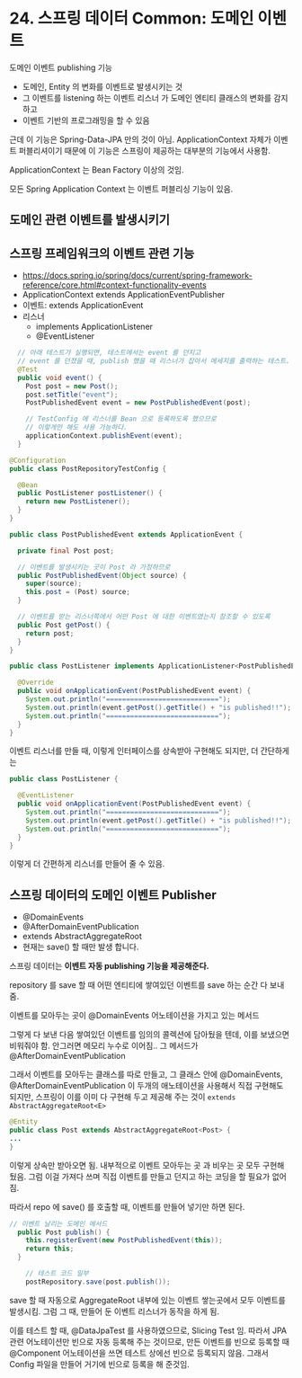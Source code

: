 # 24. 스프링 데이터 Common: 도메인 이벤트

도메인 이벤트 publishing 기능
 * 도메인, Entity 의 변화를 이벤트로 발생시키는 것
 * 그 이벤트를 listening 하는 이벤트 리스너 가 도메인 엔티티 클래스의 변화를 감지하고
 * 이벤트 기반의 프로그래밍을 할 수 있음

근데 이 기능은 Spring-Data-JPA 만의 것이 아님. 
ApplicationContext 자체가 이벤트 퍼블리셔이기 때문에 이 기능은 스프링이 제공하는 대부분의 기능에서 사용함.

ApplicationContext 는 Bean Factory 이상의 것임. 

모든 Spring Application Context 는 이벤트 퍼블리싱 기능이 있음.

## 도메인 관련 이벤트를 발생시키기

## 스프링 프레임워크의 이벤트 관련 기능
 * https://docs.spring.io/spring/docs/current/spring-framework-reference/core.html#context-functionality-events
 * ApplicationContext extends ApplicationEventPublisher
 * 이벤트: extends ApplicationEvent
 * 리스너
   - implements ApplicationListener<E extends ApplicationEvent>
   - @EventListener

```java
  // 아래 테스트가 실행되면, 테스트에서는 event 를 던지고
  // event 를 던졌을 때, publish 했을 때 리스너가 잡아서 메세지를 출력하는 테스트.
  @Test
  public void event() {
    Post post = new Post();
    post.setTitle("event");
    PostPublishedEvent event = new PostPublishedEvent(post);

    // TestConfig 에 리스너를 Bean 으로 등록하도록 했으므로
    // 이렇게만 해도 사용 가능하다.
    applicationContext.publishEvent(event);
  }
```

```java
@Configuration
public class PostRepositoryTestConfig {

  @Bean
  public PostListener postListener() {
    return new PostListener();
  }
}
```

```java
public class PostPublishedEvent extends ApplicationEvent {

  private final Post post;

  // 이벤트를 발생시키는 곳이 Post 라 가정하므로
  public PostPublishedEvent(Object source) {
    super(source);
    this.post = (Post) source;
  }

  // 이벤트를 받는 리스너쪽에서 어떤 Post 에 대한 이벤트였는지 참조할 수 있도록
  public Post getPost() {
    return post;
  }
}
```

```java
public class PostListener implements ApplicationListener<PostPublishedEvent> {

  @Override
  public void onApplicationEvent(PostPublishedEvent event) {
    System.out.println("============================");
    System.out.println(event.getPost().getTitle() + "is published!!");
    System.out.println("============================");
  }
}
```

이벤트 리스너를 만들 때, 이렇게 인터페이스를 상속받아 구현해도 되지만, 더 간단하게는

```java
public class PostListener {

  @EventListener
  public void onApplicationEvent(PostPublishedEvent event) {
    System.out.println("============================");
    System.out.println(event.getPost().getTitle() + "is published!!");
    System.out.println("============================");
  }
}
```

이렇게 더 간편하게 리스너를 만들어 줄 수 있음.

## 스프링 데이터의 도메인 이벤트 Publisher
 * @DomainEvents
 * @AfterDomainEventPublication
 * extends AbstractAggregateRoot<E>
 * 현재는 save() 할 때만 발생 합니다.

스프링 데이터는 __이벤트 자동 publishing 기능을 제공해준다.__

repository 를 save 할 때 어떤 엔티티에 쌓여있던 이벤트를 save 하는 순간 다 보내줌.

이벤트를 모아두는 곳이 @DomainEvents 어노테이션을 가지고 있는 메서드

그렇게 다 보낸 다음 쌓여있던 이벤트를 임의의 콜렉션에 담아뒀을 텐데, 이를 보냈으면 비워줘야 함.
안그러면 메모리 누수로 이어짐.. 그 메서드가 @AfterDomainEventPublication

그래서 이벤트를 모아두는 클래스를 따로 만들고, 그 클래스 안에 @DomainEvents, @AfterDomainEventPublication 이 두개의 애노테이션을 사용해서 직접 구현해도 되지만, 스프링이 이를 이미 다 구현해 두고 제공해 주는 것이 ```extends AbstractAggregateRoot<E>```

```java
@Entity
public class Post extends AbstractAggregateRoot<Post> {
...
}
```
이렇게 상속만 받아오면 됨. 내부적으로 이벤트 모아두는 곳 과 비우는 곳 모두 구현해 뒀음.
그럼 이걸 가져다 쓰며 직접 이벤트를 만들고 던지고 하는 코딩을 할 필요가 없어짐.

따라서 repo 에 save() 를 호출할 때, 이벤트를 만들어 넣기만 하면 된다.

```java
// 이벤트 날리는 도메인 메서드
  public Post publish() {
    this.registerEvent(new PostPublishedEvent(this));
    return this;
  }
```

```java
    // 테스트 코드 일부
    postRepository.save(post.publish());
```

save 할 때 자동으로 AggregateRoot 내부에 있는 이벤트 쌓는곳에서 모두 이벤트를 발생시킴.
그럼 그 때, 만들어 둔 이벤트 리스너가 동작을 하게 됨.

이를 테스트 할 때, @DataJpaTest 를 사용하였으므로, Slicing Test 임.
따라서 JPA 관련 어노테이션만 빈으로 자동 등록해 주는 것이므로,
만든 이벤트를 빈으로 등록할 때 @Component 어노테이션을 쓰면 테스트 상에선 빈으로 등록되지 않음.
그래서 Config 파일을 만들어 거기에 빈으로 등록을 해 준것임.